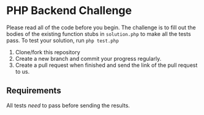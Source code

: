 # PHP Backend Challenge

Please read all of the code before you begin. The challenge is to fill out the bodies of the existing function stubs in `solution.php` to make all the tests pass. To test your solution, run `php test.php` 

1. Clone/fork this repository
2. Create a new branch and commit your progress regularly.
3. Create a pull request when finished and send the link of the pull request to us.

## Requirements

All tests *need* to pass before sending the results.
